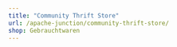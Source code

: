 ```yaml
---
title: "Community Thrift Store"
url: /apache-junction/community-thrift-store/
shop: Gebrauchtwaren
---
```

